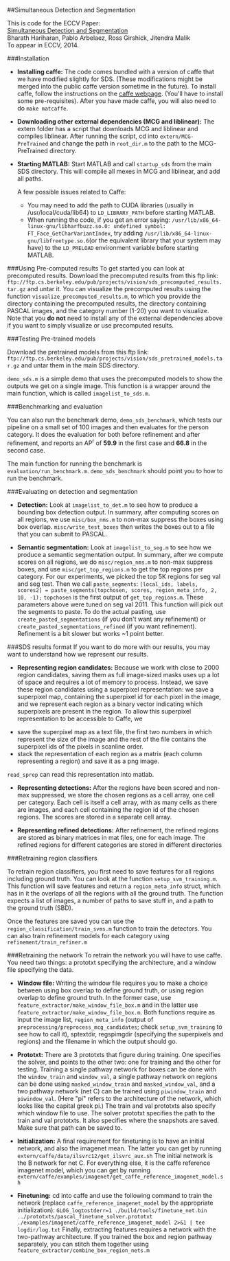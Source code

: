 ##Simultaneous Detection and Segmentation

This is code for the ECCV Paper:  
[Simultaneous Detection and Segmentation](http://www.cs.berkeley.edu/~bharath2/pubs/pdfs/BharathECCV2014.pdf)  
Bharath Hariharan, Pablo Arbelaez, Ross Girshick, Jitendra Malik  
To appear in ECCV, 2014.  


###Installation


* **Installing caffe:**
  The code comes bundled with a version of caffe that we have modified slightly for SDS. (These
  modifications might be merged into the public caffe version sometime in the future). To install
  caffe, follow the instructions on the [caffe webpage](caffe.berkeleyvision.org). (You'll have to
  install some pre-requisites).
  After you have made caffe, you will also need to do `make matcaffe`.

* **Downloading other external dependencies (MCG and liblinear):**
  The extern folder has a script that downloads MCG and liblinear and compiles liblinear. 
  After running the script, cd into `extern/MCG-PreTrained` and change the path in `root_dir.m` to the path to the MCG-PreTrained
  directory.

* **Starting MATLAB:**
  Start MATLAB and call `startup_sds` from the main SDS directory. This will compile all
  mexes in MCG and liblinear, and add all paths.

  A few possible issues related to Caffe:
  + You may need to add the path to CUDA libraries (usually in /usr/local/cuda/lib64)
    to `LD_LIBRARY_PATH` before starting MATLAB.
  + When running the code, if you get an error saying:
    `/usr/lib/x86_64-linux-gnu/libharfbuzz.so.0: undefined symbol: FT_Face_GetCharVariantIndex`,
    try adding `/usr/lib/x86_64-linux-gnu/libfreetype.so.6`(or the equivalent library that
    your system may have) to the `LD_PRELOAD` environment variable before starting MATLAB. 
 



###Using Pre-computed results
To get started you can look at precomputed results.
Download the precomputed results from this ftp link:
`ftp://ftp.cs.berkeley.edu/pub/projects/vision/sds_precomputed_results.tar.gz`
and untar it. You can visualize the precomputed results using the function `visualize_precomputed_results.m`, 
to which you provide the directory containing the precomputed results, the directory containing PASCAL images, 
and the category number (1-20) you want to visualize.
Note that you **do not** need to install any of the external dependencies above if you want to simply visualize
or use precomputed results.

###Testing Pre-trained models

Download the pretrained models from this ftp link:
`ftp://ftp.cs.berkeley.edu/pub/projects/vision/sds_pretrained_models.tar.gz`
and untar them in the main SDS directory. 

`demo_sds.m` is a simple demo that uses the precomputed models to show the outputs we get on a single image. This function is a wrapper around the main
function, which is called `imagelist_to_sds.m`.

###Benchmarking and evaluation

You can also run the benchmark demo, `demo_sds_benchmark`, which tests our pipeline on a small set of
100 images and then evaluates for the person category. It does the evaluation for both before refinement
and after refinement, and reports an AP<sup>r</sup> of **59.9** in the first case and **66.8** in the second case. 



The main function for running the benchmark is `evaluation/run_benchmark.m`. `demo_sds_benchmark` should point 
you to how to run the benchmark.

###Evaluating on detection and segmentation

* **Detection:**
  Look at `imagelist_to_det.m` to see how to produce a bounding box detection output. 
  In summary, after computing scores on all regions, we use `misc/box_nms.m` to non-max suppress the boxes
  using box overlap. `misc/write_test_boxes` then writes the boxes out to a file that you can submit to PASCAL.

* **Semantic segmentation:**
  Look at `imagelist_to_seg.m` to see how we produce a semantic segmentation output.
  In summary, after we compute scores on all regions, we do `misc/region_nms.m` to non-max suppress boxes,
  and use `misc/get_top_regions.m` to get the top regions per category. For our experiments, we picked the top 5K regions for seg val
  and seg test. Then we call `paste_segments`:
  `[local_ids, labels, scores2] = paste_segments(topchosen, scores, region_meta_info, 2, 10, -1);`
  `topchosen` is the first output of `get_top_regions.m`. These parameters above were tuned on seg val 2011.
  This function will pick out the segments to paste. To do the actual pasting, use `create_pasted_segmentations` (if you don't want any
  refinement) or `create_pasted_segmentations_refined` (if you want refinement). Refinement is a bit slower but works ~1 point better.



###SDS results format
If you want to do more with our results, you may want to understand how we represent our results.
* **Representing region candidates:**
 Because we work with close to 2000 region candidates, saving them as full image-sized masks
 uses up a lot of space and requires a lot of memory to process. Instead, we save these region
 candidates using a superpixel representation: we save a superpixel map, containing the superpixel id 
 for each pixel in the image, and we represent each region as a binary vector indicating which
 superpixels are present in the region. To allow this superpixel representation to be accessible to
 Caffe, we 
 + save the superpixel map as a text file, the first two numbers in which represent the size of the
 image and the rest of the file contains the superpixel ids of the pixels in scanline order.
 + stack the representation of each region as a matrix (each column representing a region) and save it as a png image.

 `read_sprep` can read this representation into matlab.

* **Representing detections:**
 After the regions have been scored and non-max suppressed, we store the chosen regions as a cell array, one cell
 per category. Each cell is itself a cell array, with as many cells as there are images, and each cell containing
 the region id of the chosen regions. The scores are stored in a separate cell array.

* **Representing refined detections:**
 After refinement, the refined regions are stored as binary matrices in mat files, one for each image. The refined
 regions for different categories are stored in different directories




###Retraining region classifiers

To retrain region classifiers, you first need to save features for all regions including ground truth. You can look at the function
`setup_svm_training.m`. This function will save features and return a `region_meta_info` struct, which has in it the overlaps of all the
regions with all the ground truth. The function expects a list of images, a number of paths to save stuff in, and a path to the
ground truth (SBD).

Once the features are saved you can use the `region_classification/train_svms.m` function to train the detectors.
You can also train refinement models for each category using `refinement/train_refiner.m` 

###Retraining the network
To retrain the network you will have to use caffe. You need two things: a prototxt specifying the architecture, and a window file specifying
the data.

* **Window file:**
Writing the window file requires you to make a choice between using box overlap to define ground truth, or using region overlap to define ground
truth. In the former case, use `feature_extractor/make_window_file_box.m` and in the latter use `feature_extractor/make_window_file_box.m`. Both functions
require as input the image list, `region_meta_info` (output of `preprocessing/preprocess_mcg_candidates`; check `setup_svm_training` to see how to call it), 
sptextdir, regspimgdir (specifying the superpixels and regions) and the filename in which the output should go.

* **Prototxt:**
There are 3 prototxts that figure during training. One specifies the solver, and points to the other two: one for training and the other for testing.
Training a single pathway network for boxes can be done with the `window_train` and `window_val`, a single pathway network on regions can be done using `masked_window_train`
and `masked_window_val`, and a two pathway network (net C) can be trained using `piwindow_train` and `piwindow_val`. (Here "pi" refers to the architecture of the network,
which looks like the capital greek pi.)
The train and val prototxts also specify which window file to use.
The solver prototxt specifies the path to the train and val prototxts. It also specifies where the snapshots are saved. Make sure that path can be saved to.

* **Initialization:**
 A final requirement for finetuning is to have an initial network, and also the imagenet mean. The latter you can get by running 
 `extern/caffe/data/ilsvrc12/get_ilsvrc_aux.sh`
 The initial network is the B network for net C. For everything else, it is the caffe reference imagenet model, which you can get by running
 `extern/caffe/examples/imagenet/get_caffe_reference_imagenet_model.sh`
 
* **Finetuning:**
 cd into caffe and use the following command to train the network (replace `caffe_reference_imagenet_model` by the appropriate initialization):
 `GLOG_logtostderr=1 ./build/tools/finetune_net.bin ../prototxts/pascal_finetune_solver.prototxt ./examples/imagenet/caffe_reference_imagenet_model 2>&1 | tee logdir/log.txt`
 Finally, extracting features requires a network with the two-pathway architecture. If you trained the box and region pathway separately, you can stitch them together
 using `feature_extractor/combine_box_region_nets.m`




